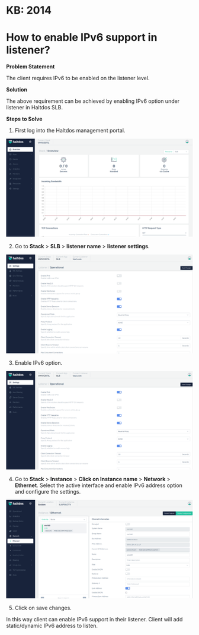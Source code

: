 # KB: 2014

# How to enable IPv6 support in listener?

**Problem Statement**

The client requires IPv6 to be enabled on the listener level.

**Solution**

The above requirement can be achieved by enabling IPv6 option under listener in Haltdos SLB.

**Steps to Solve**

1. First log into the Haltdos management portal.

![](/img/adc/kb/v2/overview_kb_2014_1.png)

2. Go to **Stack** > **SLB** > **listener name** > **listener settings**.

![](/img/adc/kb/v2/settings_kb_2014_2.png)

3. Enable IPv6 option.

![](/img/adc/kb/v2/settings_kb_2014_3.png)

4. Go to **Stack** > **Instance** > **Click on Instance name** > **Network** > **Ethernet**. Select the active interface and enable IPv6 address option and configure the settings.

![](/img/adc/kb/v2/incidents_kb_2014_4.png)

5. Click on save changes.

In this way client can enable IPv6 support in their listener. Client will add static/dynamic IPv6 address to listen.